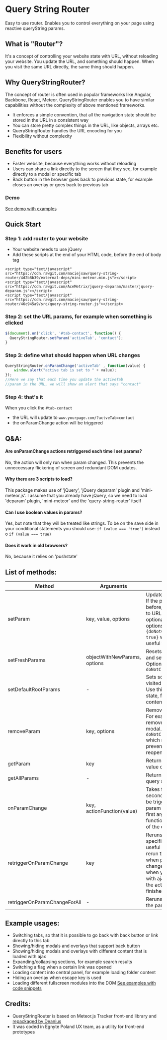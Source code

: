 # Query String Router
Easy to use router. Enables you to control everything on your page using reactive queryString params. 

## What is "Router"?
It's a concept of controlling your website state with URL, without reloading your website. You update the URL, and something should happen. When you visit the same URL directly, the same thing should happen. 

## Why QueryStringRouter?
The concept of router is often used in popular frameworks like Angular, Backbone, React, Meteor. QueryStringRouter enables you to have similar capabilities without the complexity of above mentioned frameworks. 
- It enforces a simple convention, that all the navigation state should be stored in the URL in a consistent way
- You can store pretty complex things in the URL, like objects, arrays etc. 
- QueryStringRouter handles the URL encoding for you
- Flexibility without complexity

## Benefits for users
- Faster website, because everything works without reloading
- Users can share a link directly to the screen that they see, for example directly to a modal or specific tab
- Back button in the browser goes back to previous state, for example closes an overlay or goes back to previous tab

### Demo
[See demo with examples](http://querystringrouter-demo.webflow.io/)

## Quick Start

### Step 1: add router to your website
- Your website needs to use jQuery
- Add these scripts at the end of your HTML code, before the end of body tag
```
<script type="text/javascript" src="https://cdn.rawgit.com/maciejsaw/query-string-router/4d2b8b39/external-deps/mini-meteor.min.js"></script>
<script type="text/javascript" src="https://cdn.rawgit.com/AceMetrix/jquery-deparam/master/jquery-deparam.js"></script>
<script type="text/javascript" src="https://cdn.rawgit.com/maciejsaw/query-string-router/46c945a9/src/query-string-router.js"></script>
```
### Step 2: set the URL params, for example when something is clicked
```javascript
$(document).on('click', '#tab-contact', function() {
  QueryStringRouter.setParam('activeTab', 'contact');
}
```
### Step 3: define what should happen when URL changes
```javascript
QueryStringRouter.onParamChange('activeTab' , function(value) {
	window.alert("active tab is set to " + value);
});
//Here we say that each time you update the activeTab 
//param in the URL, we will show an alert that says "contact"
```
### Step 4: that's it
When you click the ```#tab-contact``` 
- the URL will update to ```www.yourpage.com/?actveTab=contact```
- the onParamChange action will be triggered

## Q&A:
#### Are onParamChange actions retriggered each time I set params?
No, the action will only run when param changed. This prevents the unneccessary flickering of screen and redundant DOM updates.
#### Why there are 3 scripts to load?
This package makes use of 'jQuery', 'jQuery deparam' plugin and 'mini-meteor.js'. I assume that you already have jQuery, so we need to load 'deparam' plugin, 'mini-meteor' and the 'query-string-router' itself
#### Can I use boolean values in params?
Yes, but note that they will be treated like strings. To be on the save side in your conditional statements you should use: ```if (value === 'true')```  instead o ```if (value === true)``` 
#### Does it work in old browsers?
No, because it relies on 'pushstate'

## List of methods:
| Method        | Arguments           | Description  |
| ------------- |-------------| -----|
| setParam      | key, value, options | Updates the param in URL. If the param was not set before, it will be appended to URL. Options are optional, you can pass an options object with ```{doNotCreateHistoryState: true}``` which might be useful for some cases |
| setFreshParams      | objectWithNewParams, options |   Resets all existing params and sets new params. Optional ```doNotCreateHistoryState```  |
| setDefaultRootParams | - | Sets some params if user visited the root of URL. Use this to set some initial state, for example load a content of default tab |
| removeParam | key, options | Removes a chosen param. For example you can remove a param to close a modal. Optional ```doNotCreateHistoryState``` which might be useful to prevent back button to reopen the modal again. |
| getParam | key | Returns an object with value of selected param |
| getAllParams | - | Returns an object with all query string params |
| onParamChange | key, actionFunction(value) | Takes function as a second argument, that will be triggered each time the param is changed. The first argument of this function contains the value of the changed param.  |
| retriggerOnParamChange | key | Reruns the action for a specified param. This is useful when you need to rerun the action even when param hasn't been changed. For example when you load something with ajax, you can retrigger the action when loading is finished  |
| retriggerOnParamChangeForAll | - | Reruns the action for all the params. |

## Example usages:
- Switching tabs, so that it is possible to go back with back button or link directly to this tab
- Showing/hiding modals and overlays that support back button 
- Showing/hiding modals and overlays with different content that is loaded with ajax
- Expanding/collapsing sections, for example search results
- Switching a flag when a certain link was opened
- Loading content into central panel, for example loading folder content
- Hiding an overlay when escape key is used
- Loading different fullscreen modules into the DOM
[See examples with code snippets](https://github.com/maciejsaw/query-string-router/blob/master/example-snippets.md)


## Credits:
- QueryStringRouter is based on Meteor.js Tracker front-end library and [repackaged by Deanius](https://github.com/deanius/mini-meteor) 
- It was coded in Egnyte Poland UX team, as a utility for front-end prototypes


